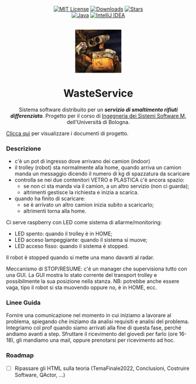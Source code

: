 <div align="center">

[![MIT License][license-shield]][license-url]
[![Downloads][downloads-shield]][downloads-url]
[![Stars][stars-shield]][stars-url]\
[![Java][java-shield]][java-url]
[![IntelliJ IDEA][intellij-shield]][intellij-url]

<br/>
</div>

<div align="center">
  <img align="center" width="25%" src="./gfx/walle.jpg"/>
  
  <h1>WasteService</h1>
  
  Sistema software distribuito per un ***servizio di smaltimento rifiuti differenziato***. Progetto per il corso di [Ingegneria dei Sistemi Software M](https://www.unibo.it/it/didattica/insegnamenti/insegnamento/2021/468003), dell'Università di Bologna.
  
</div>

[Clicca qui](https://htmlpreview.github.io/?https://raw.githubusercontent.com/iss2022-BCR/WasteService/main/Sprint0/index.html)
per visualizzare i documenti di progetto.

### Descrizione
- c'è un pot di ingresso dove arrivano dei camion (indoor)
- il trolley (robot) sta normalmente alla home, quando arriva un camion manda un messaggio dicendo il numero di kg di spazzatura da scaricare
- controlla se nei due contenitori VETRO e PLASTICA c'è ancora spazio:
  - se non ci sta manda via il camion, a un altro servizio (non ci guarda);
  - altrimenti gestisce la richiesta e inizia a scarica.
- quando ha finito di scaricare:
  - se è arrivato un altro camion inizia subito a scaricarlo;
  - altrimenti torna alla home.

Ci serve raspberry con LED come sistema di allarme/monitoring:
- LED spento: quando il trolley è in HOME;
- LED acceso lampeggiante: quando il sistema si muove;
- LED acceso fisso: quando il sistema è stopped.

Il robot è stopped quando si mette una mano davanti al radar.

Meccanismo di STOP/RESUME: c'è un manager che supervisiona tutto con una GUI. La GUI mostra lo stato corrente del transport trolley e possibilmente la sua posizione nella stanza. NB: potrebbe anche essere vaga, tipo il robot si sta muovendo oppure no, è in HOME, ecc.

### Linee Guida
Fornire una comunicazione nel momento in cui iniziamo a lavorare al problema, spiegando che iniziamo da analisi requisiti e analisi del problema.
Integriamo col prof quando siamo arrivati alla fine di questa fase, perché andiamo avanti a step.
Sfruttare il ricevimento del giovedì per farlo (ore 16-18), gli mandiamo una mail, oppure prenotarsi per ricevimento ad hoc.

### Roadmap
- [ ] Ripassare gli HTML sulla teoria (TemaFinale2022, Conclusioni, Costruire Software, QActor, ...)


[java-shield]: https://img.shields.io/badge/Java-ED8B00?logo=java&logoColor=white
[java-url]: https://www.java.com
[intellij-shield]: https://img.shields.io/badge/IntelliJ%20IDEA-000000.svg?logo=intellij-idea&logoColor=blue
[intellij-url]: https://www.jetbrains.com/idea/ 
[downloads-shield]: https://img.shields.io/github/downloads/iss2022-BCR/WasteService/total
[downloads-url]: https://github.com/iss2022-BCR/WasteService/releases/latest
[license-shield]: https://img.shields.io/github/license/iss2022-BCR/WasteService
[license-url]: https://github.com/iss2022-BCR/WasteService/blob/main/LICENSE
[stars-shield]: https://custom-icon-badges.herokuapp.com/github/stars/iss2022-BCR/WasteService?logo=star&logoColor=yellow
[stars-url]: https://github.com/iss2022-BCR/WasteService/stargazers
